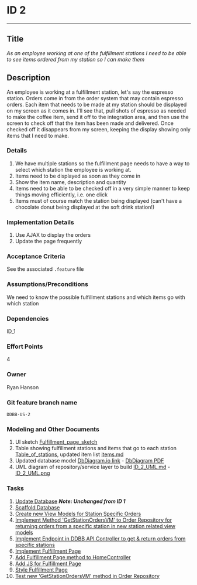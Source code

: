 # ID 2
<hr>

## Title

*As an employee working at one of the fulfillment stations I need to be able to see items ordered from my station so I can make them*

## Description

An employee is working at a fulfillment station, let's say the espresso station.  Orders come in from the order system that may contain espresso orders.  Each item that needs to be made at my station should be displayed on my screen as it comes in.  I'll see that, pull shots of espresso as needed to make the coffee item, send it off to the integration area, and then use the screen to check off that the item has been made and delivered.  Once checked off it disappears from my screen, keeping the display showing only items that I need to make. 

### Details

1. We have multiple stations so the fulfillment page needs to have a way to select which station the employee is working at.
2. Items need to be displayed as soon as they come in
3. Show the item name, description and quantity
4. Items need to be able to be checked off in a very simple manner to keep things moving efficiently, i.e. one click
5. Items must of course match the station being displayed (can't have a chocolate donut being displayed at the soft drink station!)

### Implementation Details

1. Use AJAX to display the orders
2. Update the page frequently

### Acceptance Criteria
See the associated `.feature` file

### Assumptions/Preconditions
We need to know the possible fulfillment stations and which items go with which station

### Dependencies
ID_1

### Effort Points
4

### Owner
Ryan Hanson

### Git feature branch name
`DDBB-US-2`

### Modeling and Other Documents

1. UI sketch [Fulfillment_page_sketch](CS460_RyanHanson_HW6_FulfillmentWireframe.png)
2. Table showing fulfillment stations and items that go to each station [Table_of_stations](Table_Of_Stations.md), updated item list [items.md](items.md) 
3. Updated database model [DbDiagram.io link](https://dbdiagram.io/d/CS460_RyanHanson_HW6DBModel-65640aa93be1495787c671d9) - [DbDiagram PDF](CS460_RyanHanson_HW6DBModel_ID2.pdf)
4. UML diagram of repository/service layer to build [ID_2_UML.md](ID_2_UML.md) - [ID_2_UML.png](ID_2_UML.png)

### Tasks

1. [Update Database](DoughnutDreamsBrewedBeans/DoughnutDreamsBrewedBeans/Data/) ***Note: Unchanged from ID 1*** 
2. [Scaffold Database](DoughnutDreamsBrewedBeans/DoughnutDreamsBrewedBeans/Models/)
3. [Create new View Models for Station Specific Orders](DoughnutDreamsBrewedBeans/DoughnutDreamsBrewedBeans/ViewModels/)
4. [Implement Method 'GetStationOrdersVM' to Order Repository for returning orders from a specific station in new station related view models](DoughnutDreamsBrewedBeans/DoughnutDreamsBrewedBeans/DAL/Concrete/OrderRepository.cs)
5. [Implement Endpoint in DDBB API Controller to get & return orders from specific stations](DoughnutDreamsBrewedBeans/DoughnutDreamsBrewedBeans/Controllers/DDBBAPIController.cs)
6. [Implement Fulfillment Page](DoughnutDreamsBrewedBeans/DoughnutDreamsBrewedBeans/Views/Home/Fulfillment.cshtml)
7. [Add Fulfillment Page method to HomeController](DoughnutDreamsBrewedBeans/DoughnutDreamsBrewedBeans/Controllers/HomeController.cs)
8. [Add JS for Fulfillment Page](DoughnutDreamsBrewedBeans/DoughnutDreamsBrewedBeans/wwwroot/js/fulfillment.js)
9. [Style Fulfillment Page](DoughnutDreamsBrewedBeans/DoughnutDreamsBrewedBeans/wwwroot/css/site.css)
10. [Test new 'GetStationOrdersVM' method in Order Repository](DoughnutDreamsBrewedBeans/DoughnutDreamsBrewedBeans_Tests/OrderRepository_Tests.cs)
